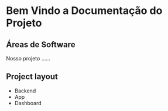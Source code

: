 # Bem Vindo a Documentação do Projeto



## Áreas de Software

Nosso projeto ......



## Project layout

 - Backend
 - App
 - Dashboard

  
